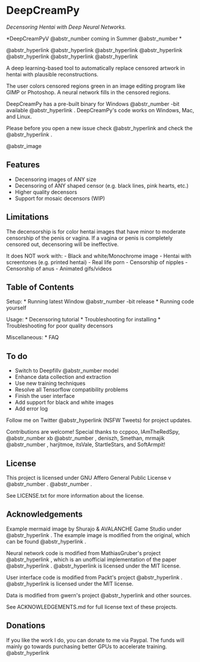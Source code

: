 # DeepCreamPy

_Decensoring Hentai with Deep Neural Networks._

*DeepCreamPyV @abstr_number coming in Summer @abstr_number *

@abstr_hyperlink @abstr_hyperlink @abstr_hyperlink @abstr_hyperlink @abstr_hyperlink @abstr_hyperlink @abstr_hyperlink 

A deep learning-based tool to automatically replace censored artwork in hentai with plausible reconstructions.

The user colors censored regions green in an image editing program like GIMP or Photoshop. A neural network fills in the censored regions.

DeepCreamPy has a pre-built binary for Windows @abstr_number -bit available @abstr_hyperlink . DeepCreamPy's code works on Windows, Mac, and Linux.

Please before you open a new issue check @abstr_hyperlink and check the @abstr_hyperlink .

@abstr_image 

## Features

  * Decensoring images of ANY size
  * Decensoring of ANY shaped censor (e.g. black lines, pink hearts, etc.)
  * Higher quality decensors
  * Support for mosaic decensors (WIP)



## Limitations

The decensorship is for color hentai images that have minor to moderate censorship of the penis or vagina. If a vagina or penis is completely censored out, decensoring will be ineffective.

It does NOT work with: \- Black and white/Monochrome image \- Hentai with screentones (e.g. printed hentai) \- Real life porn \- Censorship of nipples \- Censorship of anus \- Animated gifs/videos

## Table of Contents

Setup: * Running latest Window @abstr_number -bit release * Running code yourself

Usage: * Decensoring tutorial * Troubleshooting for installing * Troubleshooting for poor quality decensors

Miscellaneous: * FAQ

## To do

  * Switch to Deepfillv @abstr_number model
  * Enhance data collection and extraction
  * Use new training techniques
  * Resolve all Tensorflow compatibility problems
  * Finish the user interface
  * Add support for black and white images
  * Add error log



Follow me on Twitter @abstr_hyperlink (NSFW Tweets) for project updates.

Contributions are welcome! Special thanks to ccppoo, IAmTheRedSpy, @abstr_number xb @abstr_number , deniszh, Smethan, mrmajik @abstr_number , harjitmoe, itsVale, StartleStars, and SoftArmpit!

## License

This project is licensed under GNU Affero General Public License v @abstr_number . @abstr_number .

See LICENSE.txt for more information about the license.

## Acknowledgements

Example mermaid image by Shurajo & AVALANCHE Game Studio under @abstr_hyperlink . The example image is modified from the original, which can be found @abstr_hyperlink .

Neural network code is modified from MathiasGruber's project @abstr_hyperlink , which is an unofficial implementation of the paper @abstr_hyperlink . @abstr_hyperlink is licensed under the MIT license.

User interface code is modified from Packt's project @abstr_hyperlink . @abstr_hyperlink is licensed under the MIT license.

Data is modified from gwern's project @abstr_hyperlink and other sources.

See ACKNOWLEDGEMENTS.md for full license text of these projects.

## Donations

If you like the work I do, you can donate to me via Paypal. The funds will mainly go towards purchasing better GPUs to accelerate training. @abstr_hyperlink 
